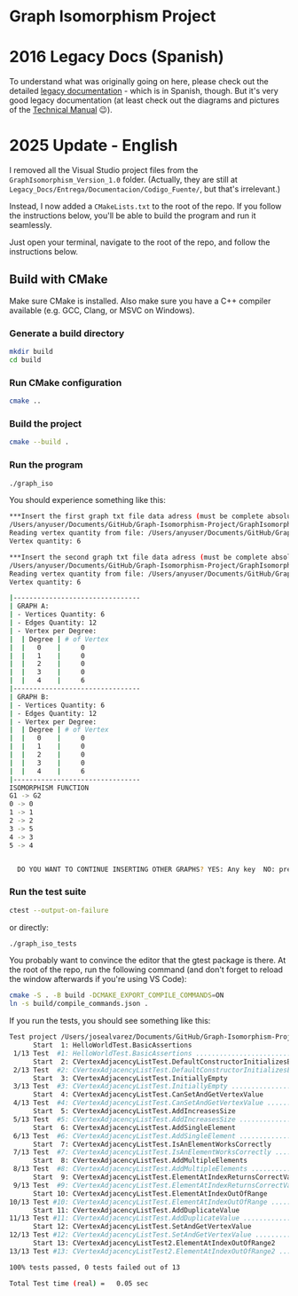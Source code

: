 # Graph Isomorphism Project

# 2016 Legacy Docs (Spanish)

To understand what was originally going on here, please check out the detailed [legacy documentation](https://github.com/josealvarez97/Graph-Isomorphism-Project/tree/master/Documentation) - which is in Spanish, though. But it's very good legacy documentation (at least check out the diagrams and pictures of the [Technical Manual](../master/Documentation/Entrega/Documentacion/Manuales/MANUAL_TECNICO_PROYECTO.pdf) :wink:).

# 2025 Update - English

I removed all the Visual Studio project files from the `GraphIsomorphism_Version_1.0` folder. (Actually, they are still at `Legacy_Docs/Entrega/Documentacion/Codigo_Fuente/`, but that's irrelevant.)

Instead, I now added a `CMakeLists.txt` to the root of the repo. If you follow the instructions below, you'll be able to build the program and run it seamlessly.

Just open your terminal, navigate to the root of the repo, and follow the instructions below.

## Build with CMake

Make sure CMake is installed. Also make sure you have a C++ compiler available (e.g. GCC, Clang, or MSVC on Windows).

### Generate a build directory

```bash
mkdir build
cd build
```

### Run CMake configuration

```bash
cmake ..
```

### Build the project

```bash
cmake --build .
```

### Run the program

```bash
./graph_iso
```

You should experience something like this:

```bash
***Insert the first graph txt file data adress (must be complete absolute path, not relative path)
/Users/anyuser/Documents/GitHub/Graph-Isomorphism-Project/GraphIsomorphisim_Version_1.0/Cases/Grafo1.txt
Reading vertex quantity from file: /Users/anyuser/Documents/GitHub/Graph-Isomorphism-Project/GraphIsomorphisim_Version_1.0/Cases/Grafo1.txt
Vertex quantity: 6

***Insert the second graph txt file data adress (must be complete absolute path, not relative path)
/Users/anyuser/Documents/GitHub/Graph-Isomorphism-Project/GraphIsomorphisim_Version_1.0/Cases/Grafo2.txt
Reading vertex quantity from file: /Users/anyuser/Documents/GitHub/Graph-Isomorphism-Project/GraphIsomorphisim_Version_1.0/Cases/Grafo2.txt
Vertex quantity: 6

|--------------------------------
| GRAPH A:
| - Vertices Quantity: 6
| - Edges Quantity: 12
| - Vertex per Degree:
|  | Degree | # of Vertex
|  |   0    |     0
|  |   1    |     0
|  |   2    |     0
|  |   3    |     0
|  |   4    |     6
|--------------------------------
| GRAPH B:
| - Vertices Quantity: 6
| - Edges Quantity: 12
| - Vertex per Degree:
|  | Degree | # of Vertex
|  |   0    |     0
|  |   1    |     0
|  |   2    |     0
|  |   3    |     0
|  |   4    |     6
|--------------------------------
ISOMORPHISM FUNCTION
G1 -> G2
0 -> 0
1 -> 1
2 -> 2
3 -> 5
4 -> 3
5 -> 4


  DO YOU WANT TO CONTINUE INSERTING OTHER GRAPHS? YES: Any key  NO: press 1
```

### Run the test suite

```bash
ctest --output-on-failure
```

or directly:

```bash
./graph_iso_tests
```

You probably want to convince the editor that the gtest package is there. At the root of the repo, run the following command (and don't forget to reload the window afterwards if you're using VS Code):

```bash
cmake -S . -B build -DCMAKE_EXPORT_COMPILE_COMMANDS=ON
ln -s build/compile_commands.json .
```

If you run the tests, you should see something like this:

```bash
Test project /Users/josealvarez/Documents/GitHub/Graph-Isomorphism-Project/build
      Start  1: HelloWorldTest.BasicAssertions
 1/13 Test  #1: HelloWorldTest.BasicAssertions ....................................   Passed    0.00 sec
      Start  2: CVertexAdjacencyListTest.DefaultConstructorInitializesEmptyList
 2/13 Test  #2: CVertexAdjacencyListTest.DefaultConstructorInitializesEmptyList ...   Passed    0.00 sec
      Start  3: CVertexAdjacencyListTest.InitiallyEmpty
 3/13 Test  #3: CVertexAdjacencyListTest.InitiallyEmpty ...........................   Passed    0.00 sec
      Start  4: CVertexAdjacencyListTest.CanSetAndGetVertexValue
 4/13 Test  #4: CVertexAdjacencyListTest.CanSetAndGetVertexValue ..................   Passed    0.00 sec
      Start  5: CVertexAdjacencyListTest.AddIncreasesSize
 5/13 Test  #5: CVertexAdjacencyListTest.AddIncreasesSize .........................   Passed    0.00 sec
      Start  6: CVertexAdjacencyListTest.AddSingleElement
 6/13 Test  #6: CVertexAdjacencyListTest.AddSingleElement .........................   Passed    0.00 sec
      Start  7: CVertexAdjacencyListTest.IsAnElementWorksCorrectly
 7/13 Test  #7: CVertexAdjacencyListTest.IsAnElementWorksCorrectly ................   Passed    0.00 sec
      Start  8: CVertexAdjacencyListTest.AddMultipleElements
 8/13 Test  #8: CVertexAdjacencyListTest.AddMultipleElements ......................   Passed    0.00 sec
      Start  9: CVertexAdjacencyListTest.ElementAtIndexReturnsCorrectValue
 9/13 Test  #9: CVertexAdjacencyListTest.ElementAtIndexReturnsCorrectValue ........   Passed    0.00 sec
      Start 10: CVertexAdjacencyListTest.ElementAtIndexOutOfRange
10/13 Test #10: CVertexAdjacencyListTest.ElementAtIndexOutOfRange .................   Passed    0.00 sec
      Start 11: CVertexAdjacencyListTest.AddDuplicateValue
11/13 Test #11: CVertexAdjacencyListTest.AddDuplicateValue ........................   Passed    0.00 sec
      Start 12: CVertexAdjacencyListTest.SetAndGetVertexValue
12/13 Test #12: CVertexAdjacencyListTest.SetAndGetVertexValue .....................   Passed    0.00 sec
      Start 13: CVertexAdjacencyListTest2.ElementAtIndexOutOfRange2
13/13 Test #13: CVertexAdjacencyListTest2.ElementAtIndexOutOfRange2 ...............   Passed    0.00 sec

100% tests passed, 0 tests failed out of 13

Total Test time (real) =   0.05 sec
```
